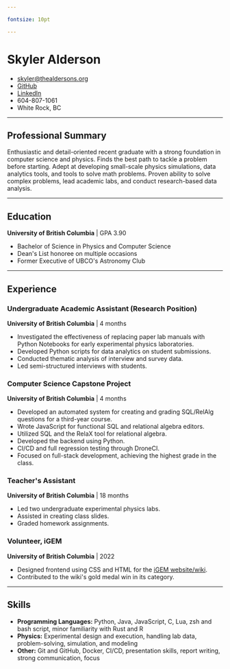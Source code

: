 ```yaml
---

fontsize: 10pt

---
```



# Skyler Alderson

* [skyler@thealdersons.org](mailto:skyler@thealdersons.org)
* [GitHub](https://github.com/Finkch)
* [LinkedIn](https://www.linkedin.com/in/skyler-alderson-b91a2a30b/)
* 604-807-1061
* White Rock, BC

***

## Professional Summary

Enthusiastic and detail-oriented recent graduate with a strong foundation in computer science and physics. Finds the best path to tackle a problem before starting. Adept at developing small-scale physics simulations, data analytics tools, and tools to solve math problems. Proven ability to solve complex problems, lead academic labs, and conduct research-based data analysis.

***

## Education

**University of British Columbia** | GPA 3.90
* Bachelor of Science in Physics and Computer Science
* Dean's List honoree on multiple occasions
* Former Executive of UBCO's Astronomy Club

***

## Experience

### Undergraduate Academic Assistant (Research Position)
**University of British Columbia** | 4 months
* Investigated the effectiveness of replacing paper lab manuals with Python Notebooks for early experimental physics laboratories.
* Developed Python scripts for data analytics on student submissions.
* Conducted thematic analysis of interview and survey data.
* Led semi-structured interviews with students.

### Computer Science Capstone Project
**University of British Columbia** | 4 months
* Developed an automated system for creating and grading SQL/RelAlg questions for a third-year course.
* Wrote JavaScript for functional SQL and relational algebra editors.
* Utilized SQL and the RelaX tool for relational algebra.
* Developed the backend using Python.
* CI/CD and full regression testing through DroneCI.
* Focused on full-stack development, achieving the highest grade in the class.

### Teacher's Assistant
**University of British Columbia** | 18 months
* Led two undergraduate experimental physics labs.
* Assisted in creating class slides.
* Graded homework assignments.

### Volunteer, iGEM
**University of British Columbia** | 2022
* Designed frontend using CSS and HTML for the [iGEM website/wiki](https://2022.igem.wiki/ubc-okanagan/).
* Contributed to the wiki's gold medal win in its category.

***

## Skills

* **Programming Languages:** Python, Java, JavaScript, C, Lua, zsh and bash script, minor familiarity with Rust and R
* **Physics:** Experimental design and execution, handling lab data, problem-solving, simulation, and modeling
* **Other:** Git and GitHub, Docker, CI/CD, presentation skills, report writing, strong communication, focus